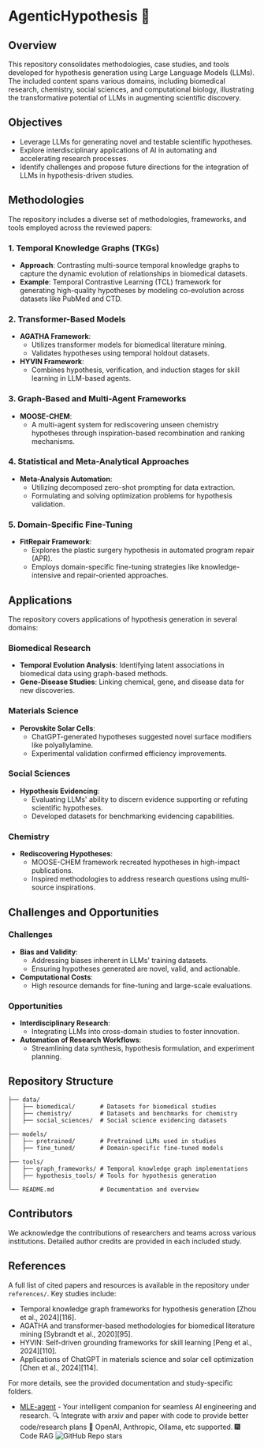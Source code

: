 # AgenticHypothesis 🤖️

## Overview
This repository consolidates methodologies, case studies, and tools developed for hypothesis generation using Large Language Models (LLMs). The included content spans various domains, including biomedical research, chemistry, social sciences, and computational biology, illustrating the transformative potential of LLMs in augmenting scientific discovery.

## Objectives
- Leverage LLMs for generating novel and testable scientific hypotheses.
- Explore interdisciplinary applications of AI in automating and accelerating research processes.
- Identify challenges and propose future directions for the integration of LLMs in hypothesis-driven studies.

## Methodologies
The repository includes a diverse set of methodologies, frameworks, and tools employed across the reviewed papers:

### 1. Temporal Knowledge Graphs (TKGs)
- **Approach**: Contrasting multi-source temporal knowledge graphs to capture the dynamic evolution of relationships in biomedical datasets.
- **Example**: Temporal Contrastive Learning (TCL) framework for generating high-quality hypotheses by modeling co-evolution across datasets like PubMed and CTD.

### 2. Transformer-Based Models
- **AGATHA Framework**:
  - Utilizes transformer models for biomedical literature mining.
  - Validates hypotheses using temporal holdout datasets.
- **HYVIN Framework**:
  - Combines hypothesis, verification, and induction stages for skill learning in LLM-based agents.

### 3. Graph-Based and Multi-Agent Frameworks
- **MOOSE-CHEM**:
  - A multi-agent system for rediscovering unseen chemistry hypotheses through inspiration-based recombination and ranking mechanisms.

### 4. Statistical and Meta-Analytical Approaches
- **Meta-Analysis Automation**:
  - Utilizing decomposed zero-shot prompting for data extraction.
  - Formulating and solving optimization problems for hypothesis validation.

### 5. Domain-Specific Fine-Tuning
- **FitRepair Framework**:
  - Explores the plastic surgery hypothesis in automated program repair (APR).
  - Employs domain-specific fine-tuning strategies like knowledge-intensive and repair-oriented approaches.

## Applications
The repository covers applications of hypothesis generation in several domains:

### Biomedical Research
- **Temporal Evolution Analysis**: Identifying latent associations in biomedical data using graph-based methods.
- **Gene-Disease Studies**: Linking chemical, gene, and disease data for new discoveries.

### Materials Science
- **Perovskite Solar Cells**:
  - ChatGPT-generated hypotheses suggested novel surface modifiers like polyallylamine.
  - Experimental validation confirmed efficiency improvements.

### Social Sciences
- **Hypothesis Evidencing**:
  - Evaluating LLMs' ability to discern evidence supporting or refuting scientific hypotheses.
  - Developed datasets for benchmarking evidencing capabilities.

### Chemistry
- **Rediscovering Hypotheses**:
  - MOOSE-CHEM framework recreated hypotheses in high-impact publications.
  - Inspired methodologies to address research questions using multi-source inspirations.

## Challenges and Opportunities
### Challenges
- **Bias and Validity**:
  - Addressing biases inherent in LLMs' training datasets.
  - Ensuring hypotheses generated are novel, valid, and actionable.
- **Computational Costs**:
  - High resource demands for fine-tuning and large-scale evaluations.

### Opportunities
- **Interdisciplinary Research**:
  - Integrating LLMs into cross-domain studies to foster innovation.
- **Automation of Research Workflows**:
  - Streamlining data synthesis, hypothesis formulation, and experiment planning.

## Repository Structure
```
├── data/
│   ├── biomedical/       # Datasets for biomedical studies
│   ├── chemistry/        # Datasets and benchmarks for chemistry
│   ├── social_sciences/  # Social science evidencing datasets
│
├── models/
│   ├── pretrained/       # Pretrained LLMs used in studies
│   ├── fine_tuned/       # Domain-specific fine-tuned models
│
├── tools/
│   ├── graph_frameworks/ # Temporal knowledge graph implementations
│   ├── hypothesis_tools/ # Tools for hypothesis generation
│
└── README.md             # Documentation and overview
```

## Contributors
We acknowledge the contributions of researchers and teams across various institutions. Detailed author credits are provided in each included study.

## References
A full list of cited papers and resources is available in the repository under `references/`. Key studies include:
- Temporal knowledge graph frameworks for hypothesis generation [Zhou et al., 2024][116].
- AGATHA and transformer-based methodologies for biomedical literature mining [Sybrandt et al., 2020][95].
- HYVIN: Self-driven grounding frameworks for skill learning [Peng et al., 2024][110].
- Applications of ChatGPT in materials science and solar cell optimization [Chen et al., 2024][114].

For more details, see the provided documentation and study-specific folders.

- [MLE-agent](https://github.com/MLSysOps/MLE-agent) - Your intelligent companion for seamless AI engineering and research. 🔍 Integrate with arxiv and paper with code to provide better code/research plans 🧰 OpenAI, Anthropic, Ollama, etc supported. 🎆 Code RAG ![GitHub Repo stars](https://img.shields.io/github/stars/MLSysOps/MLE-agent?style=social)
